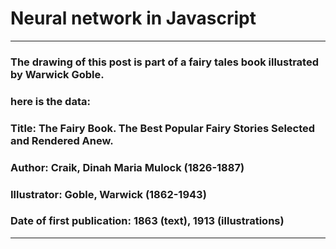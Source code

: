 # Neural network in Javascript





----

### The drawing of this post is part of a fairy tales book  illustrated by Warwick Goble.

### here is the data: 

### Title: The Fairy Book. The Best Popular Fairy Stories Selected and Rendered Anew.
### Author: Craik, Dinah Maria Mulock (1826-1887)
### Illustrator: Goble, Warwick (1862-1943)
### Date of first publication: 1863 (text), 1913 (illustrations)


----


